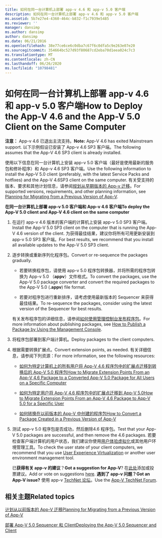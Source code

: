 ```yaml
---
title: 如何在同一台计算机上部署 app-v 4.6 和 app-v 5.0 客户端
description: 如何在同一台计算机上部署 app-v 4.6 和 app-v 5.0 客户端
ms.assetid: 5b7e27e4-4360-464c-b832-f1c7939e5485
ms.reviewer: ''
manager: dansimp
ms.author: dansimp
author: dansimp
ms.date: 06/21/2016
ms.openlocfilehash: 38e77ce6ce6c0dba7c67f6c0dfa5c9e263e07e20
ms.sourcegitcommit: 354664bc527d93f80687cd2eba70d1eea024c7c3
ms.translationtype: MT
ms.contentlocale: zh-CN
ms.lasthandoff: 06/26/2020
ms.locfileid: "10798481"
---
```

# <span data-ttu-id="8b66b-103">如何在同一台计算机上部署 app-v 4.6 和 app-v 5.0 客户端</span><span class="sxs-lookup"><span data-stu-id="8b66b-103">How to Deploy the App-V 4.6 and the App-V 5.0 Client on the Same Computer</span></span>

<span data-ttu-id="8b66b-104">**注意：** App-v 4.6 已退出主流支持。</span><span class="sxs-lookup"><span data-stu-id="8b66b-104">**Note:** App-V 4.6 has exited Mainstream support.</span></span> <span data-ttu-id="8b66b-105">以下示例假设已安装了 App-v 4.6 SP3 客户端。</span><span class="sxs-lookup"><span data-stu-id="8b66b-105">The following assumes that the App-V 4.6 SP3 client is already installed.</span></span>

<span data-ttu-id="8b66b-106">使用以下信息在同一台计算机上安装 app-v 5.0 客户端（最好是使用最新的服务包和修补程序）和 App-v 4.6 SP3 客户端。</span><span class="sxs-lookup"><span data-stu-id="8b66b-106">Use the following information to install the App-V 5.0 client (preferably, with the latest Service Packs and hotfixes) and the App-V 4.6SP3 client on the same computer.</span></span> <span data-ttu-id="8b66b-107">有关受支持的版本、要求和其他计划信息，请参阅[规划从早期版本的 App-v 迁移](planning-for-migrating-from-a-previous-version-of-app-v.md)。</span><span class="sxs-lookup"><span data-stu-id="8b66b-107">For supported versions, requirements, and other planning information, see [Planning for Migrating from a Previous Version of App-V](planning-for-migrating-from-a-previous-version-of-app-v.md).</span></span>

**<span data-ttu-id="8b66b-108">在同一台计算机上部署 app-v 5.0 客户端和 App-v 4.6 客户端</span><span class="sxs-lookup"><span data-stu-id="8b66b-108">To deploy the App-V 5.0 client and App-V 4.6 client on the same computer</span></span>**

1.  <span data-ttu-id="8b66b-109">在运行 app-v 4.6 版本的客户端的计算机上安装 app-v 5.0 SP3 客户端。</span><span class="sxs-lookup"><span data-stu-id="8b66b-109">Install the App-V 5.0 SP3 client on the computer that is running the App-V 4.6 version of the client.</span></span> <span data-ttu-id="8b66b-110">为获得最佳结果，建议你将所有可用更新安装到 app-v 5.0 SP3 客户端。</span><span class="sxs-lookup"><span data-stu-id="8b66b-110">For best results, we recommend that you install all available updates to the App-V 5.0 SP3 client.</span></span>

2.  <span data-ttu-id="8b66b-111">逐步转换或重新序列化程序包。</span><span class="sxs-lookup"><span data-stu-id="8b66b-111">Convert or re-sequence the packages gradually.</span></span>

    -   <span data-ttu-id="8b66b-112">若要转换程序包，请使用 app-v 5.0 程序包转换器，并将所需的程序包转换为 App-v 5.0 （**appv**）文件格式。</span><span class="sxs-lookup"><span data-stu-id="8b66b-112">To convert the packages, use the App-V 5.0 package converter and convert the required packages to the App-V 5.0 (**.appv**) file format.</span></span>

    -   <span data-ttu-id="8b66b-113">若要对程序包进行重新排序，请考虑使用最新版本的 Sequencer 来获得最佳结果。</span><span class="sxs-lookup"><span data-stu-id="8b66b-113">To re-sequence the packages, consider using the latest version of the Sequencer for best results.</span></span>

    <span data-ttu-id="8b66b-114">有关发布程序包的详细信息，请参阅[如何使用管理控制台发布程序包](how-to-publish-a-package-by-using-the-management-console-50.md)。</span><span class="sxs-lookup"><span data-stu-id="8b66b-114">For more information about publishing packages, see [How to Publish a Package by Using the Management Console](how-to-publish-a-package-by-using-the-management-console-50.md).</span></span>

3.  <span data-ttu-id="8b66b-115">将程序包部署到客户端计算机。</span><span class="sxs-lookup"><span data-stu-id="8b66b-115">Deploy packages to the client computers.</span></span>

4.  <span data-ttu-id="8b66b-116">根据需要转换扩展点。</span><span class="sxs-lookup"><span data-stu-id="8b66b-116">Convert extension points, as needed.</span></span> <span data-ttu-id="8b66b-117">有关详细信息，请参阅下列资源：</span><span class="sxs-lookup"><span data-stu-id="8b66b-117">For more information, see the following resources:</span></span>

    -   [<span data-ttu-id="8b66b-118">如何为特定计算机上的所有用户将 App-V 4.6 程序包中的扩展点迁移到转换后的 App-V 5.0 程序包</span><span class="sxs-lookup"><span data-stu-id="8b66b-118">How to Migrate Extension Points From an App-V 4.6 Package to a Converted App-V 5.0 Package for All Users on a Specific Computer</span></span>](how-to-migrate-extension-points-from-an-app-v-46-package-to-a-converted-app-v-50-package-for-all-users-on-a-specific-computer.md)

    -   [<span data-ttu-id="8b66b-119">如何为特定用户将 App-V 4.6 程序包中的扩展点迁移到 App-V 5.0</span><span class="sxs-lookup"><span data-stu-id="8b66b-119">How to Migrate Extension Points From an App-V 4.6 Package to App-V 5.0 for a Specific User</span></span>](how-to-migrate-extension-points-from-an-app-v-46-package-to-app-v-50-for-a-specific-user.md)

    -   [<span data-ttu-id="8b66b-120">如何转换在以前版本的 App-V 中创建的程序包</span><span class="sxs-lookup"><span data-stu-id="8b66b-120">How to Convert a Package Created in a Previous Version of App-V</span></span>](how-to-convert-a-package-created-in-a-previous-version-of-app-v.md)

5.  <span data-ttu-id="8b66b-121">测试 app-v 5.0 程序包是否成功，然后删除4.6 程序包。</span><span class="sxs-lookup"><span data-stu-id="8b66b-121">Test that your App-V 5.0 packages are successful, and then remove the 4.6 packages.</span></span> <span data-ttu-id="8b66b-122">若要检查客户端计算机的用户状态，我们建议你使用[用户体验虚拟化](https://technet.microsoft.com/library/dn458947.aspx)或其他用户环境管理工具。</span><span class="sxs-lookup"><span data-stu-id="8b66b-122">To check the user state of your client computers, we recommend that you use [User Experience Virtualization](https://technet.microsoft.com/library/dn458947.aspx) or another user environment management tool.</span></span>

    <span data-ttu-id="8b66b-123">已**获得有关 app-v 的建议**？</span><span class="sxs-lookup"><span data-stu-id="8b66b-123">**Got a suggestion for App-V**?</span></span> <span data-ttu-id="8b66b-124">在[此处](http://appv.uservoice.com/forums/280448-microsoft-application-virtualization)添加或投票建议。</span><span class="sxs-lookup"><span data-stu-id="8b66b-124">Add or vote on suggestions [here](http://appv.uservoice.com/forums/280448-microsoft-application-virtualization).</span></span> **<span data-ttu-id="8b66b-125">遇到了 app-v 问题？</span><span class="sxs-lookup"><span data-stu-id="8b66b-125">Got an App-V issue?</span></span>** <span data-ttu-id="8b66b-126">使用 app-v [TechNet 论坛](https://social.technet.microsoft.com/Forums/home?forum=mdopappv)。</span><span class="sxs-lookup"><span data-stu-id="8b66b-126">Use the [App-V TechNet Forum](https://social.technet.microsoft.com/Forums/home?forum=mdopappv).</span></span>

## <span data-ttu-id="8b66b-127">相关主题</span><span class="sxs-lookup"><span data-stu-id="8b66b-127">Related topics</span></span>


[<span data-ttu-id="8b66b-128">计划从以前版本的 App-V 迁移</span><span class="sxs-lookup"><span data-stu-id="8b66b-128">Planning for Migrating from a Previous Version of App-V</span></span>](planning-for-migrating-from-a-previous-version-of-app-v.md)

[<span data-ttu-id="8b66b-129">部署 App-V 5.0 Sequencer 和 Client</span><span class="sxs-lookup"><span data-stu-id="8b66b-129">Deploying the App-V 5.0 Sequencer and Client</span></span>](deploying-the-app-v-50-sequencer-and-client.md)

 

 





